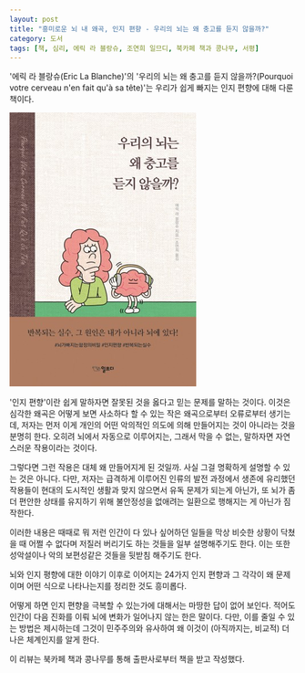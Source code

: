 ```yaml
---
layout: post
title: "흥미로운 뇌 내 왜곡, 인지 편향 - 우리의 뇌는 왜 충고를 듣지 않을까?"
category: 도서
tags: [책, 심리, 에릭 라 블랑슈, 조연희 일므디, 북카페 책과 콩나무, 서평]
---
```


'에릭 라 블랑슈(Eric La Blanche)'의
'우리의 뇌는 왜 충고를 듣지 않을까?(Pourquoi votre cerveau n'en fait qu'à sa tête)'는
우리가 쉽게 빠지는 인지 편향에 대해 다룬 책이다.

![표지](/images/pourquoi-votre-cerveau-nen-fait-qua-sa-tete-book-h480.jpg)

'인지 편향'이란 쉽게 말하자면 잘못된 것을 옳다고 믿는 문제를 말하는 것이다.
이것은 심각한 왜곡은 어떻게 보면 사소하다 할 수 있는 작은 왜곡으로부터 오류로부터 생기는데,
저자는 먼저 이게 개인의 어떤 악의적인 의도에 의해 만들어지는 것이 아니라는 것을 분명히 한다.
오히려 뇌에서 자동으로 이루어지는, 그래서 막을 수 없는, 말하자면 자연스러운 작용이라는 것이다.

그렇다면 그런 작용은 대체 왜 만들어지게 된 것일까.
사실 그걸 명확하게 설명할 수 있는 것은 아니다.
다만, 저자는 급격하게 이루어진 인류의 발전 과정에서
생존에 유리했던 작용들이 현대의 도시적인 생활과 맞지 않으면서 유독 문제가 되는게 아닌가,
또 뇌가 좀 더 편안한 상태를 유지하기 위해 불안정성을 없애려는 일환으로 행해지는 게 아닌가 짐작한다.

이러한 내용은 때때로 뭐 저런 인간이 다 있나 싶어하던 일들을
막상 비슷한 상황이 닥쳤을 때 어쩔 수 없다며 저질러 버리기도 하는 것들을 일부 설명해주기도 한다.
이는 또한 성악설이나 악의 보편성같은 것들을 뒷받침 해주기도 한다.

뇌와 인지 평향에 대한 이야기 이후로 이어지는
24가지 인지 편향과
그 각각이 왜 문제이며 어떤 식으로 나타나는지를 정리한 것도 흥미롭다.

어떻게 하면 인지 편향을 극복할 수 있는가에 대해서는 마땅한 답이 없어 보인다.
적어도 인간이 다음 진화를 이뤄 뇌에 변화가 일어나지 않는 한은 말이다.
다만, 이를 줄일 수 있는 방법은 제시하는데
그것이 민주주의와 유사하여 왜 이것이 (아직까지는, 비교적) 더 나은 체계인지를 알게 한다.



<div class="im im-info">
이 리뷰는 북카페 책과 콩나무를 통해 출판사로부터 책을 받고 작성했다.
</div>
